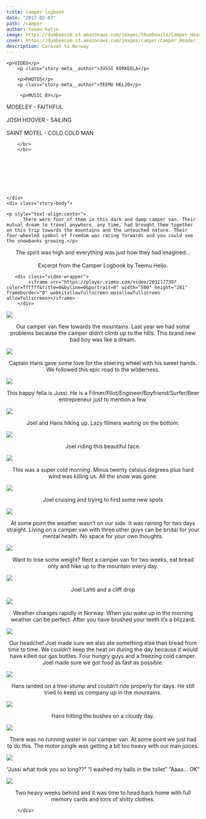 ```yaml
---
title: camper logbook
date: "2017-02-07"
path: /camper
author: teemu heljo
image: https://dumboecom.s3.amazonaws.com/images/thumbnails/Camper_Header.jpg
cover: https://dumboecom.s3.amazonaws.com/images/camper/Camper_Header.jpg
description: Caravan to Norway
---
```


<div class="story">
    <div class="story-meta">
    
    
    <p>VIDEO</p>
        <p class="story-meta__author">JUSSI KORKEELA</p>
    
        <p>PHOTOS</p>
        <p class="story-meta__author">TEEMU HELJO</p>
        
         <p>MUSIC BY</p>
  <p class="story-meta__author">MOSELEY - FAITHFUL<br><br>JOSH HOOVER - SAILING</br></br>SAINT MOTEL - COLD COLD MAN</p>
        
        </br>
        </br>
        
        
          
        
        
        
        
        
    </div>
    <div class="story-body">
    
    <p style="text-align:center">
          There were four of them in this dark and damp camper van. Their mutual dream to travel anywhere, any time, had brought them together on this trip towards the mountains and the untouched nature. Their four-wheeled symbol of freedom was racing forwards and you could see the snowbanks growing.</p>

<p style="text-align:center">The spirit was high and everything was just how they had imagined... <br>
<br>
Excerpt from the Camper Logbook by Teemu Heljo.</p>		

    
     
       <div class="video-wrapper">
            <iframe src="https://player.vimeo.com/video/203117739?color=ffffff&title=0&byline=0&portrait=0" width="500" height="281" frameborder="0" webkitallowfullscreen mozallowfullscreen allowfullscreen></iframe>
        </div>
     
<img src="https://dumboecom.s3.amazonaws.com/images/camper/Camper_1.jpg">

<p style="text-align:center">Our camper van flew towards the mountains. Last year we had some problems because the camper didn’t climb up to the hills. This brand new bad boy was like a dream.</p>

<img src="https://dumboecom.s3.amazonaws.com/images/camper/Camper_2.jpg">

<p style="text-align:center">Captain Hans gave some love for the steering wheel with his sweet hands. We followed this epic road to the wilderness.</p>

<img src="https://dumboecom.s3.amazonaws.com/images/camper/Camper_3.jpg">

<p style="text-align:center">This happy fella is Jussi. He is a Filmer/Pilot/Engineer/Boyfriend/Surfer/Beer entrepreneur just to mention a few.</p>

<img src="https://dumboecom.s3.amazonaws.com/images/camper/Camper_5.jpg">

<p style="text-align:center">Joel and Hans hiking up. Lazy filmers waiting on the bottom. </p>
<img src="https://dumboecom.s3.amazonaws.com/images/camper/Camper_6.jpg">

<p style="text-align:center">Joel riding this beautiful face.</p>

<img src="https://dumboecom.s3.amazonaws.com/images/camper/Camper_7.jpg">

<p style="text-align:center">This was a super cold morning. Minus twenty celsius degrees plus hard wind was killing us. All the snow was gone.</p>

<img src="https://dumboecom.s3.amazonaws.com/images/camper/Camper_8_1.jpg">

<p style="text-align:center">Joel cruising and trying to find some new spots</p>

<img src="https://dumboecom.s3.amazonaws.com/images/camper/Camper_8.jpg">

<p style="text-align:center">At some point the weather wasn’t on our side. It was raining for two days straight. Living on a camper van with three other guys can be brutal for your mental health. No space for your own thoughts. </p>

<img src="https://dumboecom.s3.amazonaws.com/images/camper/Camper_9.jpg">

<p style="text-align:center">Want to lose some weight? Rent a camper van for two weeks, eat bread only and hike up to the mountain every day. </p>

<img src="https://dumboecom.s3.amazonaws.com/images/camper/Camper_10.jpg">

<p style="text-align:center">Joel Lahti and a cliff drop</p>

<img src="https://dumboecom.s3.amazonaws.com/images/camper/Camper_11_1.jpg">

<p style="text-align:center">Weather changes rapidly in Norway. When you wake up in the morning weather can be perfect. After you have brushed your teeth it’s a blizzard.</p>

<img src="https://dumboecom.s3.amazonaws.com/images/camper/Camper_11.jpg">

<p style="text-align:center">Our headchef Joel made sure we also ate something else than bread from time to time. We couldn’t keep the heat on during the day because it would have killed our gas bottles. Four hungry guys and a freezing cold camper. Joel made sure we got food as fast as possible.</p>

<img src="https://dumboecom.s3.amazonaws.com/images/camper/Camper_12.jpg">

<p style="text-align:center">Hans landed on a tree-stump and couldn’t ride properly for days. He still tried to keep us company up in the mountains.</p>

<img src="https://dumboecom.s3.amazonaws.com/images/camper/Camper_13.jpg">

<p style="text-align:center">Hans hitting the bushes on a cloudy day.</p>

<img src="https://dumboecom.s3.amazonaws.com/images/camper/Camper_14.jpg">

<p style="text-align:center">There was no running water in our camper van. At some point we just had to do this. The motor jungle was getting a bit too heavy with our man juices.</p>

<img src="https://dumboecom.s3.amazonaws.com/images/camper/Camper_15.jpg">

<p style="text-align:center">“Jussi what took you so long??” “I washed my balls in the toilet” “Aaaa… OK”</p>
<img src="https://dumboecom.s3.amazonaws.com/images/camper/Camper_16.jpg">

<p style="text-align:center">Two heavy weeks behind and it was time to head back home with full memory cards and tons of shitty clothes.</p>


    
    
    
   
    
   
   
   
   
   
    
    
   
       
        </div>
</div>